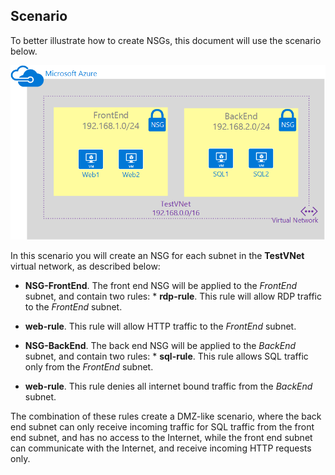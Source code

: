 ## Scenario
To better illustrate how to create NSGs, this document will use the scenario below.

![VNet scenario](./media/virtual-networks-create-nsg-scenario-include/figure1.png)

In this scenario you will create an NSG for each subnet in the **TestVNet** virtual network, as described below: 

* **NSG-FrontEnd**. The front end NSG will be applied to the *FrontEnd* subnet, and contain two rules:      * **rdp-rule**. This rule will allow RDP traffic to the *FrontEnd* subnet.
* **web-rule**. This rule will allow HTTP traffic to the *FrontEnd* subnet.


* **NSG-BackEnd**. The back end NSG will be applied to the *BackEnd* subnet, and contain two rules:      * **sql-rule**. This rule allows SQL traffic only from the *FrontEnd* subnet.
* **web-rule**. This rule denies all internet bound traffic from the *BackEnd* subnet.



The combination of these rules create a DMZ-like scenario, where the back end subnet can only receive incoming traffic for SQL traffic from the front end subnet, and has no access to the Internet, while the front end subnet can communicate with the Internet, and receive incoming HTTP requests only.

